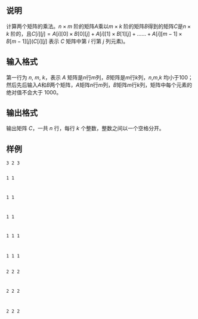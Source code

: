 <h2>说明</h2>

计算两个矩阵的乘法。$n×m$ 阶的矩阵$A$乘以$m×k$ 阶的矩阵$B$得到的矩阵$C$是$n×k$ 阶的，且$C[i][j]=A[i][0]×B[0][j]+A[i][1]×B[1][j]+……+A[i][m−1]×B[m−1][j](C[i][j]$ 表示 $C$ 矩阵中第 $i$ 行第 $j$ 列元素)。
<h2>输入格式</h2>

第一行为 $n$&#44; $m$&#44; $k$，表示 $A$ 矩阵是$n$行$m$列，$B$矩阵是$m$行$k$列，$n$&#44;$m$&#44;$k$ 均小于$100$；<br>然后先后输入$A$和$B$两个矩阵，$A$矩阵$n$行$m$列，$B$矩阵$m$行$k$列，矩阵中每个元素的绝对值不会大于 $1000$。

<h2>输出格式</h2>

输出矩阵 $C$，一共 $n$ 行，每行 $k$ 个整数，整数之间以一个空格分开。

<h2>样例</h2>
<pre><code class="language-input1">3 2 3
1 1
1 1
1 1
1 1 1
1 1 1</code></pre><pre><code class="language-output1">2 2 2
2 2 2
2 2 2</code></pre>

